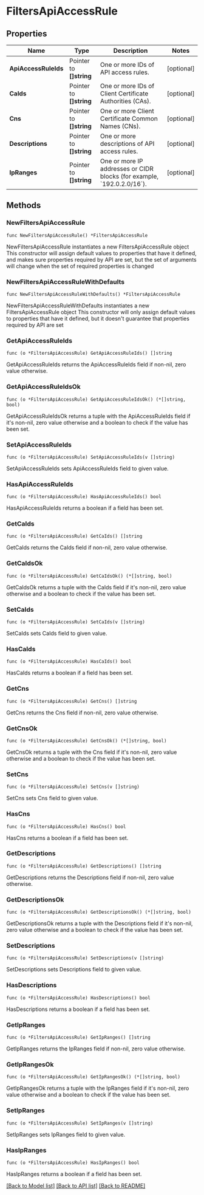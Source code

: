 # FiltersApiAccessRule

## Properties

Name | Type | Description | Notes
------------ | ------------- | ------------- | -------------
**ApiAccessRuleIds** | Pointer to **[]string** | One or more IDs of API access rules. | [optional] 
**CaIds** | Pointer to **[]string** | One or more IDs of Client Certificate Authorities (CAs). | [optional] 
**Cns** | Pointer to **[]string** | One or more Client Certificate Common Names (CNs). | [optional] 
**Descriptions** | Pointer to **[]string** | One or more descriptions of API access rules. | [optional] 
**IpRanges** | Pointer to **[]string** | One or more IP addresses or CIDR blocks (for example, &#x60;192.0.2.0/16&#x60;). | [optional] 

## Methods

### NewFiltersApiAccessRule

`func NewFiltersApiAccessRule() *FiltersApiAccessRule`

NewFiltersApiAccessRule instantiates a new FiltersApiAccessRule object
This constructor will assign default values to properties that have it defined,
and makes sure properties required by API are set, but the set of arguments
will change when the set of required properties is changed

### NewFiltersApiAccessRuleWithDefaults

`func NewFiltersApiAccessRuleWithDefaults() *FiltersApiAccessRule`

NewFiltersApiAccessRuleWithDefaults instantiates a new FiltersApiAccessRule object
This constructor will only assign default values to properties that have it defined,
but it doesn't guarantee that properties required by API are set

### GetApiAccessRuleIds

`func (o *FiltersApiAccessRule) GetApiAccessRuleIds() []string`

GetApiAccessRuleIds returns the ApiAccessRuleIds field if non-nil, zero value otherwise.

### GetApiAccessRuleIdsOk

`func (o *FiltersApiAccessRule) GetApiAccessRuleIdsOk() (*[]string, bool)`

GetApiAccessRuleIdsOk returns a tuple with the ApiAccessRuleIds field if it's non-nil, zero value otherwise
and a boolean to check if the value has been set.

### SetApiAccessRuleIds

`func (o *FiltersApiAccessRule) SetApiAccessRuleIds(v []string)`

SetApiAccessRuleIds sets ApiAccessRuleIds field to given value.

### HasApiAccessRuleIds

`func (o *FiltersApiAccessRule) HasApiAccessRuleIds() bool`

HasApiAccessRuleIds returns a boolean if a field has been set.

### GetCaIds

`func (o *FiltersApiAccessRule) GetCaIds() []string`

GetCaIds returns the CaIds field if non-nil, zero value otherwise.

### GetCaIdsOk

`func (o *FiltersApiAccessRule) GetCaIdsOk() (*[]string, bool)`

GetCaIdsOk returns a tuple with the CaIds field if it's non-nil, zero value otherwise
and a boolean to check if the value has been set.

### SetCaIds

`func (o *FiltersApiAccessRule) SetCaIds(v []string)`

SetCaIds sets CaIds field to given value.

### HasCaIds

`func (o *FiltersApiAccessRule) HasCaIds() bool`

HasCaIds returns a boolean if a field has been set.

### GetCns

`func (o *FiltersApiAccessRule) GetCns() []string`

GetCns returns the Cns field if non-nil, zero value otherwise.

### GetCnsOk

`func (o *FiltersApiAccessRule) GetCnsOk() (*[]string, bool)`

GetCnsOk returns a tuple with the Cns field if it's non-nil, zero value otherwise
and a boolean to check if the value has been set.

### SetCns

`func (o *FiltersApiAccessRule) SetCns(v []string)`

SetCns sets Cns field to given value.

### HasCns

`func (o *FiltersApiAccessRule) HasCns() bool`

HasCns returns a boolean if a field has been set.

### GetDescriptions

`func (o *FiltersApiAccessRule) GetDescriptions() []string`

GetDescriptions returns the Descriptions field if non-nil, zero value otherwise.

### GetDescriptionsOk

`func (o *FiltersApiAccessRule) GetDescriptionsOk() (*[]string, bool)`

GetDescriptionsOk returns a tuple with the Descriptions field if it's non-nil, zero value otherwise
and a boolean to check if the value has been set.

### SetDescriptions

`func (o *FiltersApiAccessRule) SetDescriptions(v []string)`

SetDescriptions sets Descriptions field to given value.

### HasDescriptions

`func (o *FiltersApiAccessRule) HasDescriptions() bool`

HasDescriptions returns a boolean if a field has been set.

### GetIpRanges

`func (o *FiltersApiAccessRule) GetIpRanges() []string`

GetIpRanges returns the IpRanges field if non-nil, zero value otherwise.

### GetIpRangesOk

`func (o *FiltersApiAccessRule) GetIpRangesOk() (*[]string, bool)`

GetIpRangesOk returns a tuple with the IpRanges field if it's non-nil, zero value otherwise
and a boolean to check if the value has been set.

### SetIpRanges

`func (o *FiltersApiAccessRule) SetIpRanges(v []string)`

SetIpRanges sets IpRanges field to given value.

### HasIpRanges

`func (o *FiltersApiAccessRule) HasIpRanges() bool`

HasIpRanges returns a boolean if a field has been set.


[[Back to Model list]](../README.md#documentation-for-models) [[Back to API list]](../README.md#documentation-for-api-endpoints) [[Back to README]](../README.md)


